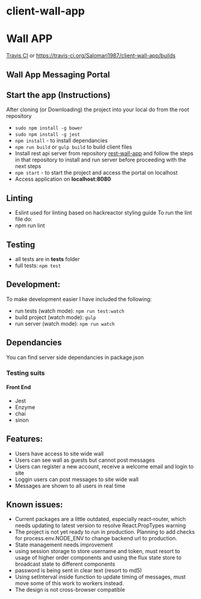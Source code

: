 # client-wall-app

# Wall APP #

[Travis CI](https://travis-ci.org/Salomari1987/client-wall-app/builds/) or https://travis-ci.org/Salomari1987/client-wall-app/builds

## Wall App Messaging Portal ##

## Start the app (Instructions)
After cloning (or Downloading) the project into your local do from the root repository
* ```sudo npm install -g bower```
* ```sudo npm install -g jest```
* ```npm install```   - to install dependancies
* ```npm run build``` or ```gulp build``` to build client files
* Install rest api server from repository [rest-wall-app](https://github.com/Salomari1987/rest-wall-app) and follow the steps in that repository to install and run server before proceeding with the next steps
* ```npm start```   	- to start the project and access the portal on localhost
* Access application on **localhost:8080**

## Linting
* Eslint used for linting based on hackreactor styling guide
To run the lint file do:
* npm run lint

## Testing
* all tests are in __tests__ folder
* full tests: ```npm test```

## Development:
To make development easier I have included the following:
* run tests (watch mode): ```npm run test:watch```
* build project (watch mode): ```gulp```
* run server (watch mode): ```npm run watch```

## Dependancies
You can find server side dependancies in package.json

### Testing suits
#### Front End
* Jest
* Enzyme
* chai
* sinon

## Features:
* Users have access to site wide wall
* Users can see wall as guests but cannot post messages
* Users can register a new account, receive a welcome email and login to site
* Loggin users can post messages to site wide wall
* Messages are shown to all users in real time

## Known issues:
* Current packages are a little outdated, especially react-router, which needs updating to latest version to resolve React.PropTypes warning
* The project is not yet ready to run in production. Planning to add checks for process.env.NODE_ENV to change backend url to production.
* State management needs improvement
* using session storage to store username and token, must resort to usage of higher order components and using the flux state store to broadcast state to different components
* password is being sent in clear text (resort to md5)
* Using setInterval inside function to update timing of messages, must move some of this work to workers instead.
* The design is not cross-browser compatible

